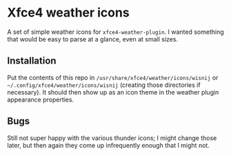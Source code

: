 # Xfce4 weather icons

A set of simple weather icons for `xfce4-weather-plugin`.  I wanted something
that would be easy to parse at a glance, even at small sizes.

## Installation

Put the contents of this repo in `/usr/share/xfce4/weather/icons/wisnij` or
`~/.config/xfce4/weather/icons/wisnij` (creating those directories if
necessary).  It should then show up as an icon theme in the weather plugin
appearance properties.

## Bugs

Still not super happy with the various thunder icons; I might change those
later, but then again they come up infrequently enough that I might not.
